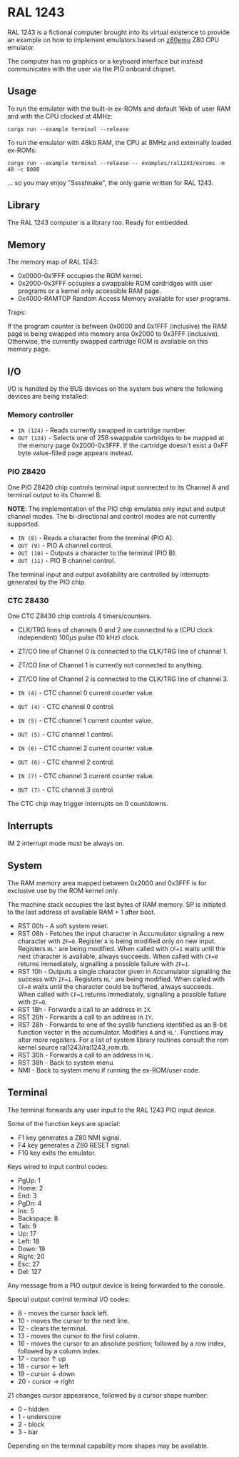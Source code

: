 RAL 1243
========

RAL 1243 is a fictional computer brought into its virtual existence to provide an example on how to implement emulators based on [z80emu][z80emu repo] Z80 CPU emulator.

The computer has no graphics or a keyboard interface but instead communicates with the user via the PIO onboard chipset.

Usage
-----

To run the emulator with the built-in ex-ROMs and default 16kb of user RAM and with the CPU clocked at 4MHz:

```
cargo run --example terminal --release
```

To run the emulator with 48kb RAM, the CPU at 8MHz and externally loaded ex-ROMs:

```
cargo run --example terminal --release -- examples/ral1243/exroms -m 48 -c 8000
```

... so you may enjoy "Sssshnake", the only game written for RAL 1243.


Library
-------

The RAL 1243 computer is a library too. Ready for embedded.


Memory
------

The memory map of RAL 1243:

* 0x0000-0x1FFF occupies the ROM kernel.
* 0x2000-0x3FFF occupies a swappable ROM cardridges with user programs or a kernel only accessible RAM page.
* 0x4000-RAMTOP Random Access Memory available for user programs.

Traps:

If the program counter is between 0x0000 and 0x1FFF (inclusive) the RAM page is being swapped into memory area 0x2000 to 0x3FFF (inclusive). Otherwise, the currently swapped cartridge ROM is available on this memory page.

I/O
---

I/O is handled by the BUS devices on the system bus where the following devices are being installed:

### Memory controller

* `IN (124)` - Reads currently swapped in cartridge number.
* `OUT (124)` - Selects one of 256 swappable cartridges to be mapped at the memory page 0x2000-0x3FFF. If the cartridge doesn't exist a 0xFF byte value-filled page appears instead.

### PIO Z8420

One PIO Z8420 chip controls terminal input connected to its Channel A and terminal output to its Channel B.

__NOTE__: The implementation of the PIO chip emulates only input and output channel modes. The bi-directional and control modes are not currently supported.

* `IN (8)` - Reads a character from the terminal (PIO A).
* `OUT (9)` - PIO A channel control.
* `OUT (10)` - Outputs a character to the terminal (PIO B).
* `OUT (11)` - PIO B channel control.

The terminal input and output availability are controlled by interrupts generated by the PIO chip.

### CTC Z8430

One CTC Z8430 chip controls 4 timers/counters.

* CLK/TRG lines of channels 0 and 2 are connected to a (CPU clock independent) 100µs pulse (10 kHz) clock.
* ZT/CO line of Channel 0 is connected to the CLK/TRG line of channel 1.
* ZT/CO line of Channel 1 is currently not connected to anything.
* ZT/CO line of Channel 2 is connected to the CLK/TRG line of channel 3.

* `IN (4)` - CTC channel 0 current counter value.
* `OUT (4)` - CTC channel 0 control.
* `IN (5)` - CTC channel 1 current counter value.
* `OUT (5)` - CTC channel 1 control.
* `IN (6)` - CTC channel 2 current counter value.
* `OUT (6)` - CTC channel 2 control.
* `IN (7)` - CTC channel 3 current counter value.
* `OUT (7)` - CTC channel 3 control.

The CTC chip may trigger interrupts on 0 countdowns.

Interrupts
----------

IM 2 interrupt mode must be always on.

System
------
The RAM memory area mapped between 0x2000 and 0x3FFF is for exclusive use by the ROM kernel only.

The machine stack occupies the last bytes of RAM memory. SP is initiated to the last address of available RAM + 1 after boot.

* RST 00h - A soft system reset.
* RST 08h - Fetches the input character in Accumulator signaling a new character with `ZF=0`.
            Register `A` is being modified only on new input.
            Registers `HL'` are being modified.
            When called with `CF=1` waits until the next character is available, always succeeds.
            When called with `CF=0` returns immediately, signalling a possible failure with `ZF=1`.
* RST 10h - Outputs a single character given in Accumulator signalling the success with `ZF=1`.
            Registers `HL'` are being modified.
            When called with `CF=0` waits until the character could be buffered, always succeeds.
            When called with `CF=1` returns immediately, signalling a possible failure with `ZF=0`.
* RST 18h - Forwards a call to an address in `IX`.
* RST 20h - Forwards a call to an address in `IY`.
* RST 28h - Forwards to one of the syslib functions identified as an 8-bit function vector in the accumulator.
            Modifies `A` and `HL'`. Functions may alter more registers.
            For a list of system library routines consult the rom kernel source ral1243/ral1243_rom.rb.
* RST 30h - Forwards a call to an address in `HL`.
* RST 38h - Back to system menu.
* NMI - Back to system menu if running the ex-ROM/user code.

Terminal
--------

The terminal forwards any user input to the RAL 1243 PIO input device.

Some of the function keys are special:

* F1 key generates a Z80 NMI signal.
* F4 key generates a Z80 RESET signal.
* F10 key exits the emulator.

Keys wired to input control codes:

* PgUp:      1
* Home:      2
* End:       3
* PgDn:      4
* Ins:       5
* Backspace: 8
* Tab:       9
* Up:       17
* Left:     18
* Down:     19
* Right:    20
* Esc:      27
* Del:     127

Any message from a PIO output device is being forwarded to the console.

Special output control terminal I/O codes:

* 8 - moves the cursor back left.
* 10 - moves the cursor to the next line.
* 12 - clears the terminal.
* 13 - moves the cursor to the first column.
* 16 - moves the cursor to an absolute position; followed by a row index, followed by a column index.
* 17 - cursor ↑ up
* 18 - cursor ← left
* 19 - cursor ↓ down
* 20 - cursor → right

21 changes cursor appearance, followed by a cursor shape number:

* 0 - hidden
* 1 - underscore
* 2 - block
* 3 - bar

Depending on the terminal capability more shapes may be available.

[z80emu repo]: https://github.com/royaltm/rust-z80emu
